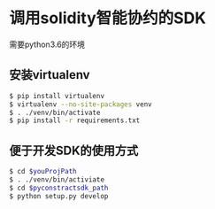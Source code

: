 # 调用solidity智能协约的SDK

需要python3.6的环境

## 安装virtualenv
```bash
$ pip install virtualenv
$ virtualenv --no-site-packages venv
$ . ./venv/bin/activate
$ pip install -r requirements.txt
```

## 便于开发SDK的使用方式
```bash
$ cd $youProjPath
$ . ./venv/bin/activiate
$ cd $pyconstractsdk_path
$ python setup.py develop

```
